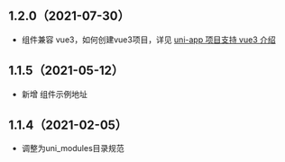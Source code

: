 ## 1.2.0（2021-07-30）
- 组件兼容 vue3，如何创建vue3项目，详见 [uni-app 项目支持 vue3 介绍](https://ask.dcloud.net.cn/article/37834)
## 1.1.5（2021-05-12）
- 新增 组件示例地址
## 1.1.4（2021-02-05）
- 调整为uni_modules目录规范
